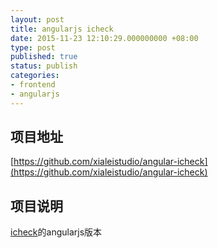 ```yaml
---
layout: post
title: angularjs icheck
date: 2015-11-23 12:10:29.000000000 +08:00
type: post
published: true
status: publish
categories:
- frontend
- angularjs
---
```

## 项目地址

[https://github.com/xialeistudio/angular-icheck](https://github.com/xialeistudio/angular-icheck)

## 项目说明

[icheck](http://plugins.jquery.com/icheck/)的angularjs版本